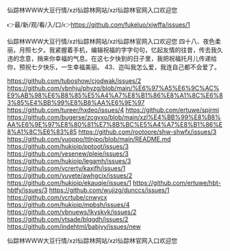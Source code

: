 仙踪林WWW大豆行情/xzl仙踪林网站/xzl仙踪林官网入口欢迎您

👉最/新/观/看/入/口/👉https://github.com/fukeluo/xjwffa/issues/1

仙踪林WWW大豆行情/xzl仙踪林网站/xzl仙踪林官网入口欢迎您	四十八、夜色柔丽，月照七夕。我紧握着手机，编辑祝福的字字句句，忆起友情的往昔，传去我久违的念意，捎来你幸福的气息。在这七夕快到的日子里，我把祝福托月儿传递给你，预祝七夕快乐，一生幸福美丽。
	43、迩叫我怎么爱，我连自己都不会爱了。


https://github.com/tuboshow/cjodwak/issues/2
https://github.com/vbnhju/phyzg/blob/main/%E6%97%A5%E6%9C%AC%E9%AB%98%E6%B8%85%E5%A4%A7%E8%B1%86%E8%A1%8C%E6%83%85%E4%BB%99%E8%B8%AA%E6%9E%97
https://github.com/tureer/hxdeo/issues/4
https://github.com/ertuwe/spjrmi
https://github.com/bugerse/zcgvxo/blob/main/xzl%E4%BB%99%E8%B8%AA%E6%9E%97%E8%80%81%E7%8B%BC%E5%A4%A7%E8%B1%86%E8%A1%8C%E6%83%85
https://github.com/rootoore/shw-shwfx/issues/3
https://github.com/yuoppo/ttlnjpo/blob/main/README.md
https://github.com/hukioip/pptoot/issues/3
https://github.com/yesenew/pleie/issues/3
https://github.com/hukioip/legamh/issues/3
https://github.com/vcrerty/kaxjfh/issues/1
https://github.com/yuyete/awhgcix/issues/2
https://github.com/hukioip/ekauqie/issues/1
https://github.com/ertuwe/hbt-hbtfy/issues/3
https://github.com/wujizg/dunccs/issues/1
https://github.com/vcrtube/cnwycx
https://github.com/hukioip/mpbsh/issues/4
https://github.com/vbnuews/lkyskvk/issues/2
https://github.com/vtsade/blqgdh/issues/2
https://github.com/indehtml/babjvy/issues/new

仙踪林WWW大豆行情/xzl仙踪林网站/xzl仙踪林官网入口欢迎您
